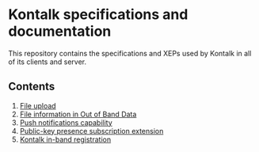 Kontalk specifications and documentation
========================================

This repository contains the specifications and XEPs used by Kontalk in all of
its clients and server.


## Contents

1. [File upload](upload.md)
2. [File information in Out of Band Data](fileinfo.md)
3. [Push notifications capability](push.md)
4. [Public-key presence subscription extension](publickey.md)
5. [Kontalk in-band registration](register.md)
